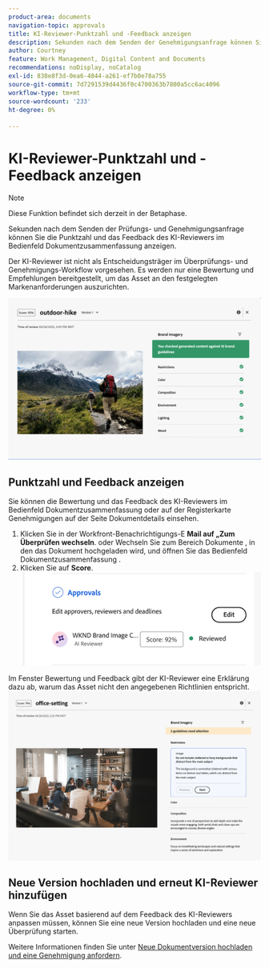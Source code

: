 ```yaml
---
product-area: documents
navigation-topic: approvals
title: KI-Reviewer-Punktzahl und -Feedback anzeigen
description: Sekunden nach dem Senden der Genehmigungsanfrage können Sie die Punktzahl und das Feedback des KI-Reviewers im Bedienfeld Dokumentzusammenfassung anzeigen.
author: Courtney
feature: Work Management, Digital Content and Documents
recommendations: noDisplay, noCatalog
exl-id: 838e8f3d-0ea6-4844-a261-ef7b0e78a755
source-git-commit: 7d7291539d4436f0c4700363b7800a5cc6ac4096
workflow-type: tm+mt
source-wordcount: '233'
ht-degree: 0%

---
```


# KI-Reviewer-Punktzahl und -Feedback anzeigen

>[!NOTE]
>
>Diese Funktion befindet sich derzeit in der Betaphase.

Sekunden nach dem Senden der Prüfungs- und Genehmigungsanfrage können Sie die Punktzahl und das Feedback des KI-Reviewers im Bedienfeld Dokumentzusammenfassung anzeigen.

Der KI-Reviewer ist nicht als Entscheidungsträger im Überprüfungs- und Genehmigungs-Workflow vorgesehen. Es werden nur eine Bewertung und Empfehlungen bereitgestellt, um das Asset an den festgelegten Markenanforderungen auszurichten.

![KI-Reviewer-Feedback](assets/ai-reviewer-feedback.png)

## Punktzahl und Feedback anzeigen

Sie können die Bewertung und das Feedback des KI-Reviewers im Bedienfeld Dokumentzusammenfassung oder auf der Registerkarte Genehmigungen auf der Seite Dokumentdetails einsehen.

1. Klicken Sie in der Workfront-Benachrichtigungs-E **Mail auf „Zum Überprüfen wechseln**.
oder
Wechseln Sie zum Bereich Dokumente , in den das Dokument hochgeladen wird, und öffnen Sie das Bedienfeld Dokumentzusammenfassung .
1. Klicken Sie auf **Score**.
   ![Dokumentbewertung anzeigen](assets/view-score.png)

Im Fenster Bewertung und Feedback gibt der KI-Reviewer eine Erklärung dazu ab, warum das Asset nicht den angegebenen Richtlinien entspricht.
![Das Feedback der KI-Prüfer erfordert Aufmerksamkeit](assets/ai-reviewer-needs-attention.png)

## Neue Version hochladen und erneut KI-Reviewer hinzufügen

Wenn Sie das Asset basierend auf dem Feedback des KI-Reviewers anpassen müssen, können Sie eine neue Version hochladen und eine neue Überprüfung starten.

Weitere Informationen finden Sie unter [Neue Dokumentversion hochladen und eine Genehmigung anfordern](/help/quicksilver/review-and-approve-work/document-reviews-and-approvals/manage-document-approvals/upload-new-doc-version.md).
